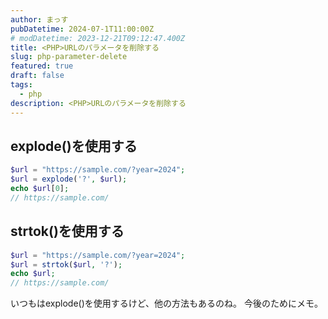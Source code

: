 ```yaml
---
author: まっす
pubDatetime: 2024-07-1T11:00:00Z
# modDatetime: 2023-12-21T09:12:47.400Z
title: <PHP>URLのパラメータを削除する
slug: php-parameter-delete
featured: true
draft: false
tags:
  - php
description: <PHP>URLのパラメータを削除する
---
```


<!-- ## Table of contents -->

## explode()を使用する
```php
$url = "https://sample.com/?year=2024";
$url = explode('?', $url);
echo $url[0];
// https://sample.com/
```


## strtok()を使用する
```php
$url = "https://sample.com/?year=2024";
$url = strtok($url, '?');
echo $url;
// https://sample.com/
```
いつもはexplode()を使用するけど、他の方法もあるのね。
今後のためにメモ。